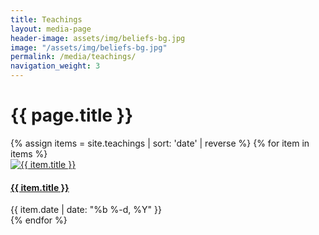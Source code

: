 ```yaml
---
title: Teachings
layout: media-page
header-image: assets/img/beliefs-bg.jpg
image: "/assets/img/beliefs-bg.jpg"
permalink: /media/teachings/
navigation_weight: 3
---
```


<div class="row justify-content-center">
    <div class="col-md-10 text-center">
        <h1>{{ page.title }}</h1>  
    </div>
</div>
<div class="row justify-content-center">
  {% assign items = site.teachings | sort: 'date' | reverse %}
  {% for item in items %}
  <div class="col-md-4">
    <div class="card">
      <div class="thumb-crop">
        <a href="{{ item.url | absolute_url }}"><img class="card-img-top" src="{{ item.image | absolute_url }}" alt="{{ item.title }}" /></a>
      </div>
      <div class="card-block">
        <h4 class="card-text"><a href="{{ item.url | absolute_url }}">{{ item.title }}</a></h4>
        <span class="post-meta">{{ item.date | date: "%b %-d, %Y" }}</span>
      </div>
    </div>
  </div>
  {% endfor %}
</div>
